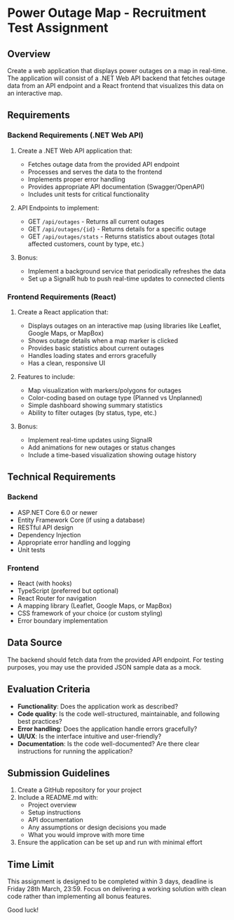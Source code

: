 # Power Outage Map - Recruitment Test Assignment

## Overview

Create a web application that displays power outages on a map in real-time. The application will consist of a .NET Web API backend that fetches outage data from an API endpoint and a React frontend that visualizes this data on an interactive map.

## Requirements

### Backend Requirements (.NET Web API)

1. Create a .NET Web API application that:
   * Fetches outage data from the provided API endpoint
   * Processes and serves the data to the frontend
   * Implements proper error handling
   * Provides appropriate API documentation (Swagger/OpenAPI)
   * Includes unit tests for critical functionality

2. API Endpoints to implement:
   * GET `/api/outages` - Returns all current outages
   * GET `/api/outages/{id}` - Returns details for a specific outage
   * GET `/api/outages/stats` - Returns statistics about outages (total affected customers, count by type, etc.)

3. Bonus:
   * Implement a background service that periodically refreshes the data
   * Set up a SignalR hub to push real-time updates to connected clients

### Frontend Requirements (React)

1. Create a React application that:
   * Displays outages on an interactive map (using libraries like Leaflet, Google Maps, or MapBox)
   * Shows outage details when a map marker is clicked
   * Provides basic statistics about current outages
   * Handles loading states and errors gracefully
   * Has a clean, responsive UI

2. Features to include:
   * Map visualization with markers/polygons for outages
   * Color-coding based on outage type (Planned vs Unplanned)
   * Simple dashboard showing summary statistics
   * Ability to filter outages (by status, type, etc.)

3. Bonus:
   * Implement real-time updates using SignalR
   * Add animations for new outages or status changes
   * Include a time-based visualization showing outage history

## Technical Requirements

### Backend
* ASP.NET Core 6.0 or newer
* Entity Framework Core (if using a database)
* RESTful API design
* Dependency Injection
* Appropriate error handling and logging
* Unit tests

### Frontend
* React (with hooks)
* TypeScript (preferred but optional)
* React Router for navigation
* A mapping library (Leaflet, Google Maps, or MapBox)
* CSS framework of your choice (or custom styling)
* Error boundary implementation

## Data Source
The backend should fetch data from the provided API endpoint. For testing purposes, you may use the provided JSON sample data as a mock.

## Evaluation Criteria
* **Functionality**: Does the application work as described?
* **Code quality**: Is the code well-structured, maintainable, and following best practices?
* **Error handling**: Does the application handle errors gracefully?
* **UI/UX**: Is the interface intuitive and user-friendly?
* **Documentation**: Is the code well-documented? Are there clear instructions for running the application?

## Submission Guidelines
1. Create a GitHub repository for your project
2. Include a README.md with:
   * Project overview
   * Setup instructions
   * API documentation
   * Any assumptions or design decisions you made
   * What you would improve with more time
3. Ensure the application can be set up and run with minimal effort

## Time Limit
This assignment is designed to be completed within 3 days, deadline is Friday 28th March, 23:59. Focus on delivering a working solution with clean code rather than implementing all bonus features.

Good luck!
